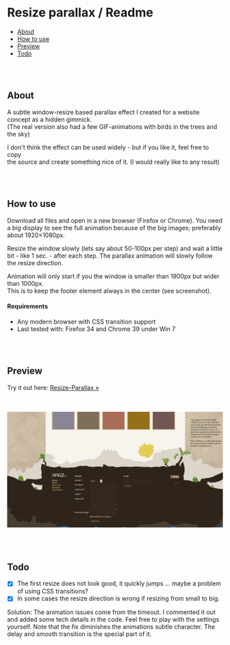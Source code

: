 # Resize parallax / Readme
- [About](#about)
- [How to use](#how-to-use)
- [Preview](#preview)
- [Todo](#todo)


<br><br>
## About
A subtle window-resize based parallax effect I created for a website concept as a hidden gimmick. <br>
(The real version also had a few GIF-animations with birds in the trees and the sky)

I don't think the effect can be used widely - but if you like it, feel free to copy <br>
the source and create something nice of it. (I would really like to any result)


<br><br>
## How to use
Download all files and open in a new browser (Firefox or Chrome).
You need a big display to see the full animation because of the big images; preferably about 1920×1080px.

Resize the window slowly (lets say about 50-100px per step) and wait a little bit - like 1 sec. - after each step.
The parallax animation will slowly follow the resize direction.

Animation will only start if you the window is smaller than 1900px but wider than 1000px. <br>
This is to keep the footer element always in the center (see screenshot).

#### Requirements
- Any modern browser with CSS transition support
- Last tested with: Firefox 34 and Chrome 39 under Win 7


<br><br>
## Preview
Try it out here: [Resize-Parallax »](http://christianoellers.github.io/Resize-Parallax/)

<br><br>
![Screenshot](/Screenshots/Website-Demo.png)


<br><br>
## Todo
- [x] The first resize does not look good, it quickly jumps ... maybe a problem of using CSS transitions?
- [x] In some cases the resize direction is wrong if resizing from small to big.

Solution: The animation issues come from the timeout. I commented it out and added some tech details in the code.
Feel free to play with the settings yourself. Note that the fix diminishes the animations subtle character.
The delay and smooth transition is the special part of it.

